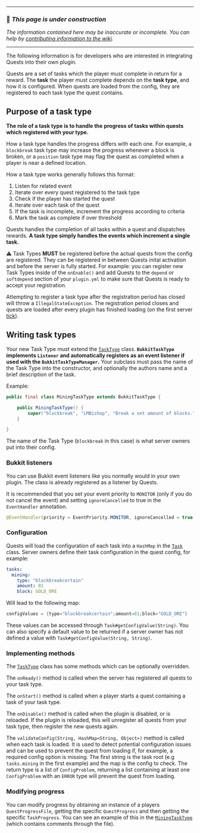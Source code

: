 ***

### 🔨 ***This page is under construction***
*The information contained here may be inaccurate or incomplete. You can help by [contributing information to the wiki](https://github.com/LMBishop/Quests/wiki/Contributing-to-the-wiki).*

***

The following information is for developers who are interested in integrating Quests into their own plugin.

Quests are a set of tasks which the player must complete in return for a reward. The **task** the player must complete depends on the **task type**, and how it is configured. When quests are loaded from the config, they are registered to each task type the quest contains.

## Purpose of a task type
**The role of a task type is to handle the progress of tasks within quests which registered with your type.**

How a task type handles the progress differs with each one. For example, a `blockbreak` task type may increase the progress whenever a block is broken, or a `position` task type may flag the quest as completed when a player is near a defined location.

How a task type works generally follows this format:
1. Listen for related event
2. Iterate over every quest registered to the task type
3. Check if the player has started the quest
4. Iterate over each task of the quest
5. If the task is incomplete, increment the progress according to criteria
6. Mark the task as complete if over threshold

Quests handles the completion of all tasks within a quest and dispatches rewards. **A task type simply handles the events which increment a single task.**

⚠ Task Types **MUST** be registered before the actual quests from the config are registered. They can be registered in between Quests inital activation and before the server is fully started. For example: you can register new Task Types inside of the `onEnable()` and add Quests to the `depend` or `softdepend` section of your `plugin.yml` to make sure that Quests is ready to accept your registration.

Attempting to register a task type after the registration period has closed will throw a `IllegalStateException`. The registration period closes and quests are loaded after every plugin has finished loading (on the first server [tick](https://github.com/LMBishop/Quests/blob/master/src/main/java/com/leonardobishop/quests/Quests.java#L129)). 

## Writing task types
Your new Task Type must extend the [`TaskType`](https://github.com/LMBishop/Quests/blob/master/common/src/main/java/com/leonardobishop/quests/common/tasktype/TaskType.java) class. **`BukkitTaskType` implements `Listener` and automatically registers as an event listener if used with the `BukkitTaskTypeManager`.** Your subclass must pass the name of the Task Type into the constructor, and optionally the authors name and a brief description of the task. 

Example:
```java
public final class MiningTaskType extends BukkitTaskType {

    public MiningTaskType() {
        super("blockbreak", "LMBishop", "Break a set amount of blocks.");
    }

}
```
The name of the Task Type (`blockbreak` in this case) is what server owners put into their config. 
### Bukkit listeners
You can use Bukkit event listeners like you normally would in your own plugin. The class is already registered as a listener by Quests.

It is recommended that  you set your event priority to `MONITOR` (only if you do not cancel the event) and setting `ignoreCancelled` to true in the `EventHandler` annotation.

```java
@EventHandler(priority = EventPriority.MONITOR, ignoreCancelled = true)
```
### Configuration
Quests will load the configuration of each task into a `HashMap` in the [`Task`](https://github.com/LMBishop/Quests/blob/master/common/src/main/java/com/leonardobishop/quests/common/quest/Task.java) class. Server owners define their task configuration in the quest config, for example:
```yaml
tasks:
  mining:
    type: "blockbreakcertain"
    amount: 81
    block: GOLD_ORE
```
Will lead to the following map:
```java
configValues = {type="blockbreakcertain";amount=81;block="GOLD_ORE"}
```
These values can be accessed through `Task#getConfigValue(String)`. You can also specify a default value to be returned if a server owner has not defined a value with `Task#getConfigValue(String, String)`.

### Implementing methods
The [`TaskType`](https://github.com/LMBishop/Quests/blob/master/common/src/main/java/com/leonardobishop/quests/common/tasktype/TaskType.java) class has some methods which can be optionally overridden. 

The `onReady()` method is called when the server has registered all quests to your task type.

The `onStart()` method is called when a player starts a quest containing a task of your task type.

The `onDisable()` method is called when the plugin is disabled, or is reloaded. If the plugin is reloaded, this will unregister all quests from your task type, then register the new quests again.

The `validateConfig(String, HashMap<String, Object>)` method is called when each task is loaded. It is used to detect potential configuration issues and can be used to prevent the quest from loading if, for example, a required config option is missing. The first string is the task root (e.g `tasks.mining` in the first example) and the map is the config to check. The return type is a list of `ConfigProblem`, returning a list containing at least one `ConfigProblem` with an `ERROR` type will prevent the quest from loading.

### Modifying progress
You can modify progress by obtaining an instance of a players `QuestProgressFile`, getting the specific `QuestProgress` and then getting the specific `TaskProgress`. You can see an example of this in the [`MiningTaskType`](https://github.com/LMBishop/Quests/blob/master/src/main/java/com/leonardobishop/quests/quest/tasktype/type/MiningTaskType.java) (which contains comments through the file).